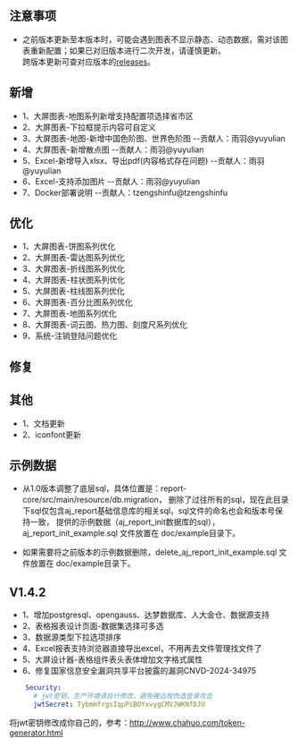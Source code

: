 ## 注意事项

- 之前版本更新至本版本时，可能会遇到图表不显示静态、动态数据，需对该图表重新配置；如果已对旧版本进行二次开发，请谨慎更新。<br>
  跨版本更新可查对应版本的[releases](https://gitee.com/anji-plus/report/releases)。<br>

## 新增

- 1、大屏图表-地图系列新增支持配置项选择省市区
- 2、大屏图表-下拉框提示内容可自定义
- 3、大屏图表-地图-新增中国色阶图、世界色阶图 --贡献人：雨羽@yuyulian
- 4、大屏图表-新增散点图 --贡献人：雨羽@yuyulian
- 5、Excel-新增导入xlsx、导出pdf(内容格式存在问题) --贡献人：雨羽@yuyulian
- 6、Excel-支持添加图片 --贡献人：雨羽@yuyulian
- 7、Docker部署说明  --贡献人：tzengshinfu@tzengshinfu

## 优化

- 1、大屏图表-饼图系列优化
- 2、大屏图表-雷达图系列优化
- 3、大屏图表-折线图系列优化
- 4、大屏图表-柱状图系列优化
- 5、大屏图表-柱线图系列优化
- 6、大屏图表-百分比图系列优化
- 7、大屏图表-地图系列优化
- 8、大屏图表-词云图、热力图、刻度尺系列优化
- 9、系统-注销登陆问题优化

## 修复


## 其他

- 1、文档更新
- 2、iconfont更新

## 示例数据

- 从1.0版本调整了底层sql，具体位置是：report-core/src/main/resource/db.migration，
  删除了过往所有的sql，现在此目录下sql仅包含aj_report基础信息库的相关sql，sql文件的命名也会和版本号保持一致，
  提供的示例数据（aj_report_init数据库的sql），aj_report_init_example.sql 文件放置在 doc/example目录下。

- 如果需要将之前版本的示例数据删除，delete_aj_report_init_example.sql 文件放置在 doc/example目录下。

## V1.4.2
- 1、增加postgresql、opengauss、达梦数据库、人大金仓、数据源支持
- 2、表格报表设计页面-数据集选择可多选
- 3、数据源类型下拉选项排序
- 4、Excel报表支持浏览器直接导出excel，不用再去文件管理找文件了
- 5、大屏设计器-表格组件表头表体增加文字格式属性
- 6、修复国家信息安全漏洞共享平台披露的漏洞CNVD-2024-34975
```yaml
    Security:
      # jwt密钥，生产环境请自行修改，避免被远程伪造登录攻击
      jwtSecret: TybmmfrgsIqpPsBOYxvygCMVJWKNfDJU
```
将jwt密钥修改成你自己的，参考：http://www.chahuo.com/token-generator.html

